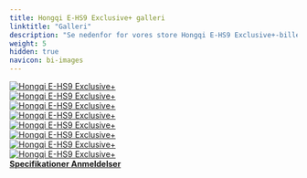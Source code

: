 ```yaml
---
title: Hongqi E-HS9 Exclusive+ galleri
linktitle: "Galleri"
description: "Se nedenfor for vores store Hongqi E-HS9 Exclusive+-billedgalleri. Klik på billederne for versioner i høj opløsning."
weight: 5
hidden: true
navicon: bi-images
---
```

<!-- markdownlint-disable MD033 -->
<div class="row" id ="my-gallery">
	<div class="pswp-grid-item col-6 col-md-4">
		<a href="https://media.evkx.net/multimedia/models/hongqi/e-hs9/e-hs9_exclusiveplus/exterior_1.jpg"
data-pswp-src="https://media.evkx.net/multimedia/models/hongqi/e-hs9/e-hs9_exclusiveplus/exterior_1.jpg"
data-pswp-width="3000"
data-pswp-height="1757" 
target="_blank">
			<img src="https://media.evkx.net/multimedia/models/hongqi/e-hs9/e-hs9_exclusiveplus/exterior_1_xst.jpg" alt="Hongqi E-HS9 Exclusive+" class="img-fluid " />
		</a>
	</div>
	<div class="pswp-grid-item col-6 col-md-4">
		<a href="https://media.evkx.net/multimedia/models/hongqi/e-hs9/e-hs9_exclusiveplus/exterior_2.jpg"
data-pswp-src="https://media.evkx.net/multimedia/models/hongqi/e-hs9/e-hs9_exclusiveplus/exterior_2.jpg"
data-pswp-width="3000"
data-pswp-height="2191" 
target="_blank">
			<img src="https://media.evkx.net/multimedia/models/hongqi/e-hs9/e-hs9_exclusiveplus/exterior_2_xst.jpg" alt="Hongqi E-HS9 Exclusive+" class="img-fluid " />
		</a>
	</div>
	<div class="pswp-grid-item col-6 col-md-4">
		<a href="https://media.evkx.net/multimedia/models/hongqi/e-hs9/e-hs9_exclusiveplus/exterior_3.jpg"
data-pswp-src="https://media.evkx.net/multimedia/models/hongqi/e-hs9/e-hs9_exclusiveplus/exterior_3.jpg"
data-pswp-width="1760"
data-pswp-height="820" 
target="_blank">
			<img src="https://media.evkx.net/multimedia/models/hongqi/e-hs9/e-hs9_exclusiveplus/exterior_3_xst.jpg" alt="Hongqi E-HS9 Exclusive+" class="img-fluid " />
		</a>
	</div>
	<div class="pswp-grid-item col-6 col-md-4">
		<a href="https://media.evkx.net/multimedia/models/hongqi/e-hs9/e-hs9_exclusiveplus/exterior_4.jpg"
data-pswp-src="https://media.evkx.net/multimedia/models/hongqi/e-hs9/e-hs9_exclusiveplus/exterior_4.jpg"
data-pswp-width="1137"
data-pswp-height="758" 
target="_blank">
			<img src="https://media.evkx.net/multimedia/models/hongqi/e-hs9/e-hs9_exclusiveplus/exterior_4_xst.jpg" alt="Hongqi E-HS9 Exclusive+" class="img-fluid " />
		</a>
	</div>
	<div class="pswp-grid-item col-6 col-md-4">
		<a href="https://media.evkx.net/multimedia/models/hongqi/e-hs9/e-hs9_exclusiveplus/headlights_1.jpg"
data-pswp-src="https://media.evkx.net/multimedia/models/hongqi/e-hs9/e-hs9_exclusiveplus/headlights_1.jpg"
data-pswp-width="851"
data-pswp-height="686" 
target="_blank">
			<img src="https://media.evkx.net/multimedia/models/hongqi/e-hs9/e-hs9_exclusiveplus/headlights_1_xst.jpg" alt="Hongqi E-HS9 Exclusive+" class="img-fluid " />
		</a>
	</div>
	<div class="pswp-grid-item col-6 col-md-4">
		<a href="https://media.evkx.net/multimedia/models/hongqi/e-hs9/e-hs9_exclusiveplus/interior_1.jpg"
data-pswp-src="https://media.evkx.net/multimedia/models/hongqi/e-hs9/e-hs9_exclusiveplus/interior_1.jpg"
data-pswp-width="1760"
data-pswp-height="686" 
target="_blank">
			<img src="https://media.evkx.net/multimedia/models/hongqi/e-hs9/e-hs9_exclusiveplus/interior_1_xst.jpg" alt="Hongqi E-HS9 Exclusive+" class="img-fluid " />
		</a>
	</div>
	<div class="pswp-grid-item col-6 col-md-4">
		<a href="https://media.evkx.net/multimedia/models/hongqi/e-hs9/e-hs9_exclusiveplus/main_1.jpg"
data-pswp-src="https://media.evkx.net/multimedia/models/hongqi/e-hs9/e-hs9_exclusiveplus/main_1.jpg"
data-pswp-width="3000"
data-pswp-height="2050" 
target="_blank">
			<img src="https://media.evkx.net/multimedia/models/hongqi/e-hs9/e-hs9_exclusiveplus/main_1_xst.jpg" alt="Hongqi E-HS9 Exclusive+" class="img-fluid " />
		</a>
	</div>
	<div class="pswp-grid-item col-6 col-md-4">
		<a href="https://media.evkx.net/multimedia/models/hongqi/e-hs9/e-hs9_exclusiveplus/screens_1.jpg"
data-pswp-src="https://media.evkx.net/multimedia/models/hongqi/e-hs9/e-hs9_exclusiveplus/screens_1.jpg"
data-pswp-width="3000"
data-pswp-height="1800" 
target="_blank">
			<img src="https://media.evkx.net/multimedia/models/hongqi/e-hs9/e-hs9_exclusiveplus/screens_1_xst.jpg" alt="Hongqi E-HS9 Exclusive+" class="img-fluid " />
		</a>
	</div>
</div>
<script type="module">
  import PhotoSwipeLightbox from '/js/photoswipe-lightbox.esm.js';
    const lightbox = new PhotoSwipeLightbox({
       gallery: '#my-gallery',
        children: 'a',
        pswpModule: () => import('/js/photoswipe.esm.js')
    });
lightbox.init();
</script>
<div class="mt-3 mb-3">
<a href="../specifications/" class="text-decoration-none text-black">
<strong><i class="bi-arrow-left"></i> Specifikationer </strong>
</a>
<a href="../reviews/" class="text-decoration-none text-black float-end">
<strong>Anmeldelser <i class="bi-arrow-right"></i></strong>
</a>
</div>
